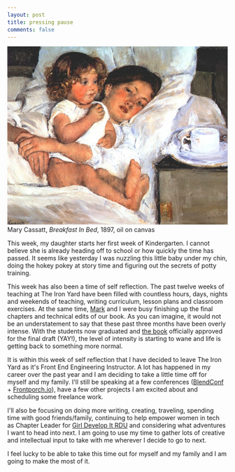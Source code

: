 ```yaml
---
layout: post
title: pressing pause
comments: false
---
```


![Mary Cassatt, Breakfast in Bed](/assets/images/breakfast-in-bed-1897.jpg)
Mary Cassatt, _Breakfast In Bed_, 1897, oil on canvas

This week, my daughter starts her first week of Kindergarten. I cannot believe she is already heading off to school or how quickly the time has passed. It seems like yesterday I was nuzzling this little baby under my chin, doing the hokey pokey at story time and figuring out the secrets of potty training. 

This week has also been a time of self reflection. The past twelve weeks of teaching at The Iron Yard have been filled with countless hours, days, nights and weekends of teaching, writing curriculum, lesson plans and classroom exercises. At the same time, [Mark](https://twitter.com/drohyes) and I were busy finishing up the final chapters and technical edits of our book. As you can imagine, it would not be an understatement to say that these past three months have been overly intense. With the students now graduated and [the book](http://bit.ly/lightweightdjango) officially approved for the final draft (YAY!), the level of intensity is starting to wane and life is getting back to something more normal.

It is within this week of self reflection that I have decided to leave The Iron Yard as it's Front End Engineering Instructor. A lot has happened in my career over the past year and I am deciding to take a little time off for myself and my family. I'll still be speaking at a few conferences ([BlendConf](http://2014.blendconf.com/) + [Frontporch.io](http://frontporch.io/)), have a few other projects I am excited about and scheduling some freelance work. 

I'll also be focusing on doing more writing, creating, traveling, spending time with good friends/family, continuing to help empower women in tech as Chapter Leader for [Girl Develop It RDU](http://www.meetup.com/Girl-Develop-It-RDU/) and considering what adventures I want to head into next. I am going to use my time to gather lots of creative and intellectual input to take with me wherever I decide to go to next.

I feel lucky to be able to take this time out for myself and my family and I am going to make the most of it.

